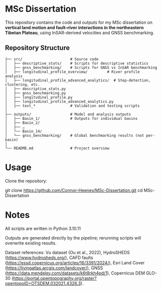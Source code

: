 # MSc Dissertation  

This repository contains the code and outputs for my MSc dissertation on **vertical land motion and fault–river interactions in the northeastern Tibetan Plateau**, using InSAR-derived velocities and GNSS benchmarking.  

## Repository Structure  

```plaintext
├── src/                      # Source code
│   ├── descriptive_stats/    # Scripts for descriptive statistics
│   ├── gnss_benchmarking/    # Scripts for GNSS vs InSAR benchmarking
│   ├── longitudinal_profile_overview/         # River profile analysis
│   ├── longitudinal_profile_advanced_analytics/  # Step-detection, clustering, etc.
│   ├── descriptive_stats.py
│   ├── gnss_benchmarking.py
│   ├── longitudinal_profile.py
│   ├── longitudinal_profile_advanced_analytics.py
│   ├── test_*                # Validation and testing scripts
│
├── outputs/                  # Model and analysis outputs
│   ├── Basin_1/              # Outputs for individual basins
│   ├── Basin_2/  
│   ├── …  
│   └── Basin_14/  
│   └── gnss_benchmarking/    # Global benchmarking results (not per-basin)
│
└── README.md                 # Project overview

```

# Usage

Clone the repository:

git clone https://github.com/Connor-Heeney/MSc-Dissertation.git
cd MSc-Dissertation


# Notes

All scripts are written in Python 3.10.11

Outputs are generated directly by the pipeline; rerunning scripts will overwrite existing results.

Dataset references: Vu dataset (Ou et al., 2022), HydroSHEDS (https://www.hydrosheds.org/), CAFD faults (https://essd.copernicus.org/articles/16/3391/2024/), Esri Land Cover (https://livingatlas.arcgis.com/landcover/), GNSS (https://data.mendeley.com/datasets/k6t8rkh4pd/1), Copernicus DEM GLO-30 (https://portal.opentopography.org/raster?opentopoID=OTSDEM.032021.4326.3).
